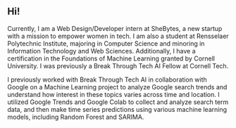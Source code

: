 ## Hi!

Currently, I am a Web Design/Developer intern at SheBytes, a new startup with a mission to empower women in tech. I am also a student at Rensselaer Polytechnic Institute, majoring in Computer Science and minoring in Information Technology and Web Sciences. Additionally, I have a certification in the Foundations of Machine Learning granted by Cornell University. I was previously a Break Through Tech AI Fellow at Cornell Tech. 

I previously worked with Break Through Tech AI in collaboration with Google on a Machine Learning project to analyze Google search trends and understand how interest in these topics varies across time and location. I utilized Google Trends and Google Colab to collect and analyze search term data, and then make time series predictions using various machine learning models, including Random Forest and SARIMA. 

<!--
**caitlinyau0717/caitlinyau0717** is a ✨ _special_ ✨ repository because its `README.md` (this file) appears on your GitHub profile.

Here are some ideas to get you started:

- 🔭 I’m currently working on ...
- 🌱 I’m currently learning ...
- 👯 I’m looking to collaborate on ...
- 🤔 I’m looking for help with ...
- 💬 Ask me about ...
- 📫 How to reach me: ...
- 😄 Pronouns: ...
- ⚡ Fun fact: ...
-->
